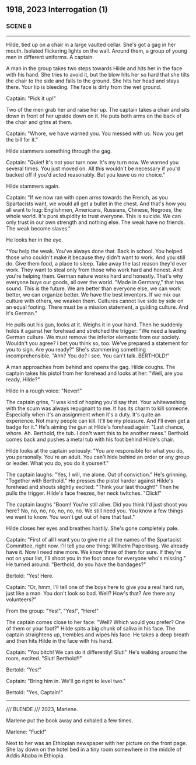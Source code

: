 
## **1918, 2023** Interrogation (1)

### SCENE 8

____
Hilde, tied up on a chair in a large vaulted cellar.
She's got a gag in her mouth.
Isolated flickering lights on the wall.
Around them, a group of young men in different uniforms.
A captain.

A man in the group takes two steps towards Hilde and hits her in the face with his hand.
She tries to avoid it, but the blow hits her so hard that she tilts the chair to the side and falls to the ground.
She hits her head and stays there.
Your lip is bleeding.
The face is dirty from the wet ground.

Captain: "Pick it up!"

Two of the men grab her and raise her up.
The captain takes a chair and sits down in front of her upside down on it.
He puts both arms on the back of the chair and grins at them.

Captain: "Whore, we have warned you.
You messed with us.
Now you get the bill for it."

Hilde stammers something through the gag.

Captain: "Quiet!
It's not your turn now.
It's my turn now. We warned you several times.
You just moved on.
All this wouldn't be necessary if you'd backed off if you'd acted reasonably.
But you leave us no choice."

Hilde stammers again.

Captain: "If we now ran with open arms towards the French, as you Spartacists want, we would all get a bullet in the chest.
And that's how you all want to hug: Englishmen, Americans, Russians, Chinese, Negroes, the whole world.
It's pure stupidity to trust everyone.
This is suicide.
We can only trust in our own strength and nothing else.
The weak have no friends.
The weak become slaves."

He looks her in the eye.

"You help the weak.
You've always done that.
Back in school.
You helped those who couldn't make it because they didn't want to work.
And you still do.
Give them food, a place to sleep.
Take away the last reason they'd ever work.
They want to steal only from those who work hard and honest.
And you're helping them.
German nature works hard and honestly.
That's why everyone buys our goods, all over the world.
"Made in Germany," that has sound.
This is the future.
We are better than everyone else, we can work better, we can organize better.
We have the best inventors.
If we mix our culture with others, we weaken them.
Cultures cannot live side by side on an equal footing.
There must be a mission statement, a guiding culture.
And it's German."

He pulls out his gun, looks at it.
Weighs it in your hand.
Then he suddenly holds it against her forehead and stretched the trigger:
"We need a leading German culture.
We must remove the inferior elements from our society.
Wouldn't you agree?
I bet you think so, too.
We've prepared a statement for you to sign.
Are you ready?"
She's stammering something incomprehensible.
"Ahh? You do? I see.
You can't talk.
BERTHOLD!"

A man approaches from behind and opens the gag.
Hilde coughs.
The captain takes his pistol from her forehead and looks at her: "Well, are you ready, Hilde?"

Hilde in a rough voice: "Never!"

The captain grins, "I was kind of hoping you'd say that.
Your whitewashing with the scum was always repugnant to me.
It has its charm to kill someone.
Especially when it's an assignment when it's a duty.
It's quite an experience.
Not many people can kill.
It'll be my pleasure.
And I'll even get a badge for it."
He's aiming the gun at Hilde's forehead again:
"Last chance, whore.
Ah.
Berthold, the tub.
I don't want this to be another mess."
Berthold comes back and pushes a metal tub with his foot behind Hilde's chair.

Hilde looks at the captain seriously: "You are responsible for what you do, you personally.
You're an adult.
You can't hide behind an order or any group or leader.
What you do, you do it yourself."

The captain laughs: "Yes, I will, me alone.
Out of conviction."
He's grinning.
"Together with Berthold."
He presses the pistol harder against Hilde's forehead and shouts slightly excited: "Think your last thought!" Then he pulls the trigger.
Hilde's face freezes, her neck twitches.
"Click!"

The captain laughs "Boom! You're still alive.
Did you think I'd just shoot you here?
No, no, no, no, no, no, no.
We still need you.
You know a few things we want to know.
You won't get out of here that fast."

Hilde closes her eyes and breathes hastily.
She's gone completely pale.

Captain: "First of all I want you to give me all the names of the Spartacist Committee, right now.
I'll tell you one thing: Wilhelm Papenburg.
We already have it.
Now I need nine more.
We know three of them for sure.
If they're not on your list, I'll shoot you in the foot once for everyone who's missing." He turned around.
"Berthold, do you have the bandages?"

Bertold: "Yes! Here.

Captain: "Or, hmm, I'll tell one of the boys here to give you a real hard run, just like a man.
You don't look so bad.
Well?
How's that?
Are there any volunteers?"

From the group: "Yes!", "Yes!", "Here!"

The captain comes close to her face: "Well?
Which would you prefer?
One of them or your foot?"
Hilde spits a big chunk of saliva in his face.
The captain straightens up, trembles and wipes his face.
He takes a deep breath and then hits Hilde in the face with his hand.

Captain: "You bitch! We can do it differently! Slut!"
He's walking around the room, excited.
"Slut! Berthold!!"

Bertold: "Yes!"

Captain: "Bring him in.
We'll go right to level two."

Bertold: "Yes, Captain!"
____

/// BLENDE /// 2023, Marlene.

Marlene put the book away and exhaled a few times.

Marlene: "Fuck!"

Next to her was an Ethiopian newspaper with her picture on the front page.
She lay down on the hotel bed in a tiny room somewhere in the middle of Addis Ababa in Ethiopia.

